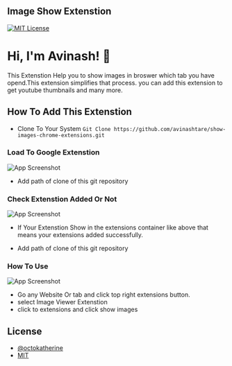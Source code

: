 
## Image Show Extenstion


[![MIT License](https://img.shields.io/badge/License-MIT-green.svg)](https://choosealicense.com/licenses/mit/)


# Hi, I'm Avinash! 👋


This Extenstion Help you to show images in broswer which tab you have opend.This extension simplifies that process.
you can add this extension to get youtube thumbnails and many more.

## How To Add This Extenstion

- Clone To Your System
`Git Clone https://github.com/avinashtare/show-images-chrome-extensions.git`

### Load To Google Extenstion

![App Screenshot](https://storage.googleapis.com/replit/images/1694280407102_45235e88377032783d08ab8ab605a488.png)

- Add path of clone of this git repository
### Check Extenstion Added Or Not

![App Screenshot](https://storage.googleapis.com/replit/images/1694280408113_5e8969920b6d742c91800033c7043e0e.png)

- If Your Extenstion Show in the extensions container like above that means your extensions added successfully.

- Add path of clone of this git repository
### How To Use

![App Screenshot](https://storage.googleapis.com/replit/images/1694280655619_7045832846f36289753a12b74debfc0b.png)

- Go any Website Or tab and click top right extensions button.
- select Image Viewer Extenstion
- click to extensions and click show images
## License
- [@octokatherine](https://github.com/avinashtare/)
- [MIT](https://choosealicense.com/licenses/mit/)

